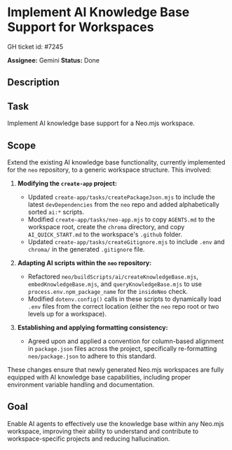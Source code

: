 # Implement AI Knowledge Base Support for Workspaces

GH ticket id: #7245

**Assignee:** Gemini
**Status:** Done

## Description

## Task
Implement AI knowledge base support for a Neo.mjs workspace.

## Scope
Extend the existing AI knowledge base functionality, currently implemented for the `neo` repository, to a generic workspace structure. This involved:

1.  **Modifying the `create-app` project:**
    *   Updated `create-app/tasks/createPackageJson.mjs` to include the latest `devDependencies` from the `neo` repo and added alphabetically sorted `ai:*` scripts.
    *   Modified `create-app/tasks/neo-app.mjs` to copy `AGENTS.md` to the workspace root, create the `chroma` directory, and copy `AI_QUICK_START.md` to the workspace's `.github` folder.
    *   Updated `create-app/tasks/createGitignore.mjs` to include `.env` and `chroma/` in the generated `.gitignore` file.

2.  **Adapting AI scripts within the `neo` repository:**
    *   Refactored `neo/buildScripts/ai/createKnowledgeBase.mjs`, `embedKnowledgeBase.mjs`, and `queryKnowledgeBase.mjs` to use `process.env.npm_package_name` for the `insideNeo` check.
    *   Modified `dotenv.config()` calls in these scripts to dynamically load `.env` files from the correct location (either the `neo` repo root or two levels up for a workspace).

3.  **Establishing and applying formatting consistency:**
    *   Agreed upon and applied a convention for column-based alignment in `package.json` files across the project, specifically re-formatting `neo/package.json` to adhere to this standard.

These changes ensure that newly generated Neo.mjs workspaces are fully equipped with AI knowledge base capabilities, including proper environment variable handling and documentation.

## Goal
Enable AI agents to effectively use the knowledge base within any Neo.mjs workspace, improving their ability to understand and contribute to workspace-specific projects and reducing hallucination.
